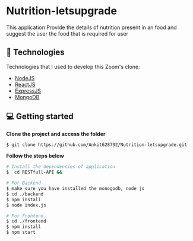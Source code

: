 # Nutrition-letsupgrade
This application Provide the details of nutrition present in an food and suggest the user the food that is required for user

## 🚀 Technologies

Technologies that I used to develop this Zoom's clone:
* [NodeJS](https://nodejs.org)
* [ReactJS](https:reactjs.org)
* [ExpressJS](https://expressjs.com)
* [MongoDB](https://mongodb.com)

## 💻 Getting started

**Clone the project and access the folder**

```bash
$ git clone https://github.com/Ankit628792/Nutrition-letsupgrade.git
```

**Follow the steps below**

```bash
# Install the dependencies of application
$  cd RESTfull-API && 

# For Backend
$ make sure you have installed the monogodb, node js
$ cd ./backend
$ npm install
$ node index.js

# For Frontend
$ cd ./frontend
$ npm install
$ npm start
```
